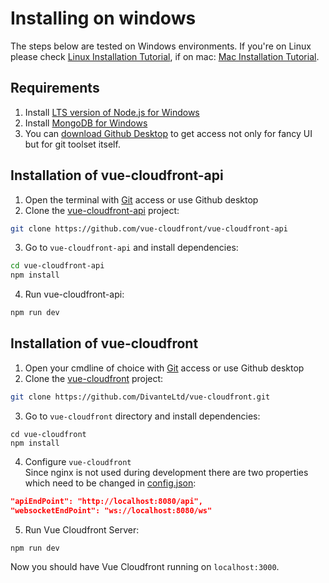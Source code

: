 # Installing on windows
The steps below are tested on Windows environments.
If you're on Linux please check [Linux Installation Tutorial](https://github.com/vue-cloudfront/vue-cloudfront/docs/installation/linux.md),
if on mac: [Mac Installation Tutorial](https://github.com/vue-cloudfront/vue-cloudfront/docs/installation/mac.md).

## Requirements

1. Install [LTS version of Node.js for Windows](https://nodejs.org/en/download/)
2. Install [MongoDB for Windows](https://www.mongodb.com/download-center/community)
3. You can [download Github Desktop](https://desktop.github.com/) to get access not only for fancy UI but for git toolset itself.

## Installation of vue-cloudfront-api

1. Open the terminal with [Git](https://git-scm.com/download/win) access or use Github desktop
2. Clone the [vue-cloudfront-api](https://github.com/vue-cloudfront/vue-cloudfront-api) project:

```bash
git clone https://github.com/vue-cloudfront/vue-cloudfront-api
```

3. Go to `vue-cloudfront-api` and install dependencies:

```bash
cd vue-cloudfront-api
npm install
```

4. Run vue-cloudfront-api:

```bash
npm run dev
```

## Installation of vue-cloudfront

1. Open your cmdline of choice with [Git](https://git-scm.com/download/win) access or use Github desktop
2. Clone the [vue-cloudfront](https://github.com/vue-cloudfront/vue-cloudfront) project:

```bash
git clone https://github.com/DivanteLtd/vue-cloudfront.git
```

3. Go to `vue-cloudfront` directory and install dependencies:

```
cd vue-cloudfront
npm install
```

4. Configure `vue-cloudfront`  
Since nginx is not used during development there are two properties which need to be changed in [config.json](https://github.com/vue-cloudfront/vue-cloudfront/blob/master/config/config.json):
```json
"apiEndPoint": "http://localhost:8080/api",
"websocketEndPoint": "ws://localhost:8080/ws"
```

5. Run Vue Cloudfront Server:

```bash
npm run dev
```

Now you should have Vue Cloudfront running on `localhost:3000`.

